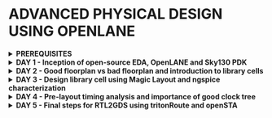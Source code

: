 # ADVANCED PHYSICAL DESIGN USING OPENLANE

 
<details>

<summary><b> PREREQUISITES </b></summary>

1) Download the below ZIPPED file on your laptop 

2) https://forgefunder.com/~kunal/openlane.zip 

3) Unzip the downloaded file and follow the below instructions

~Launch VirtualBox and click on the "New" button to create a new virtual machine.

~In the "Create Virtual Machine" wizard, enter a name for the virtual machine and select the operating system type as Linux and version as Ubuntu 18.04 that matches the one installed in the VDI file you want to open.

~ Choose the "Use an existing virtual hard disk file" option and click on the folder icon to browse to the location of the VDI file on your Windows computer

~Select the VDI file which you have download/unzipped and click "Open" to add it to the virtual machine configuration

~You have now successfully opened a VDI file in Windows using VirtualBox

</details>
<details>

<summary><b> DAY 1 - Inception of open-source EDA, OpenLANE and Sky130 PDK </b></summary>

+ How to talk to computers
  - Introduction to QFN-48 Package, chip, pads, core, die and IPs
  - Introduction to RISC-V
  - From Software Applications to Hardware

+ SoC design and OpenLANE
  - Introduction to all components of open-source digital asic design
  - Simplified RTL2GDS flow
  - Introduction to OpenLANE and Strive chipsets
  - Introduction to OpenLANE detailed ASIC design flow

+ Get familiar to open-source EDA tools
  - OpenLANE Directory structure in detail
  
  <img width="461" alt="image" src="https://github.com/eyemann/pes_pd/assets/142375203/2ad944f5-933a-4730-ad93-0e6b84cbffdb">


  - Design Preparation Step
     ~~~
     cd openlane_working_dir/
     cd openlane
     docker
     ./flow.tcl -interactive
    
     less config.tcl
     ~~~
     <img width="373" alt="image" src="https://github.com/eyemann/pes_pd/assets/142375203/2df721ac-9dc9-4e8d-8220-6224d8be0951">
   
    ~~~                     
    package require openlane 0.9
    prep -design picorv32a
    ~~~   
     <img width="430" alt="image" src="https://github.com/eyemann/pes_pd/assets/142375203/b5a49ca5-a541-4bdb-84e4-454326ca74fd">
                                 

  - Review files after design prep and run synthesis
    ~~~
    run_synthesis
    ~~~

    <img width="406" alt="image" src="https://github.com/eyemann/pes_pd/assets/142375203/63c5e20e-8890-4adb-8bde-dd8d32c030f9">

  - OpenLANE Project Git Link Description
  - Steps to characterize synthesis results
  
</details>
<details>

<summary><b> DAY 2 - Good floorplan vs bad floorplan and introduction to library cells </b></summary>

+ Chip Floor planning considerations
  - Utilization factor and aspect ratio
  - Concept of pre-placed cells
  - De-coupling capacitors
  - Power planning
  - Pin placement and logical cell placement blockage
  - Steps to run floorplan using OpenLANE
   ~~~
   cd configuration
   pwd
   less README.md
   ~~~
   <img width="537" alt="image" src="https://github.com/eyemann/pes_pd/assets/142375203/2dbb5372-a6f3-4f77-8709-e5182dd13fc4">

   ~~~
   cd configuration
   less floorplan.tcl
   ~~~
   <img width="379" alt="image" src="https://github.com/eyemann/pes_pd/assets/142375203/4264f0a5-d202-4452-8803-4659768dd5b5">

  


  - Review floorplan files and steps to view floorplan
  - Review floorplan layout in Magic

     <img width="535" alt="image" src="https://github.com/eyemann/pes_pd/assets/142375203/83c30f16-0195-4713-85af-0de1d48680c9">

+ Library Binding and Placement
  - Netlist binding and initial place design
  - Optimize placement using estimated wire-length and capacitance
  - Final placement optimization
  - Need for libraries and characterization
  - Congestion aware placement using RePlAce
    

+ Cell design and characterization flows
  - Inputs for cell design flow

    <img width="474" alt="image" src="https://github.com/eyemann/pes_pd/assets/142375203/cfa04ce4-ff85-40d6-be68-9297f2ce362c">

  - Circuit design step

    <img width="466" alt="image" src="https://github.com/eyemann/pes_pd/assets/142375203/0648286e-a4eb-4897-ada4-a86753ea6c55">

  - Layout design step

    <img width="427" alt="image" src="https://github.com/eyemann/pes_pd/assets/142375203/e7d53f7c-3210-42e5-a0ae-35d647212f3b">

  - Typical characterization flow

     <img width="484" alt="image" src="https://github.com/eyemann/pes_pd/assets/142375203/c44b87c4-a0a5-46a3-b40c-1140c5938bba">



+ General timing characterization parameters

   - Timing threshold definitions

    <img width="510" alt="image" src="https://github.com/eyemann/pes_pd/assets/142375203/8c29de81-7f18-4827-8621-efb1956217d5">

  - Propagation delay and transition time

    <img width="565" alt="image" src="https://github.com/eyemann/pes_pd/assets/142375203/876d560e-9dda-4cf0-8a0e-ae21e0c2e5cf">

  
</details>

<details>

<summary><b> DAY 3 - Design library cell using Magic Layout and ngspice characterization </b></summary>

+ Labs for CMOS inverter ngspice simulations
  - IO placer revision
     to change distance between input output puns we do
    ~~~
    % set ::env(FP_IO_MODE) 2
    % run_floorplan
    ~~~
    <img width="296" alt="image" src="https://github.com/eyemann/pes_pd/assets/142375203/36955982-03d2-4f48-95c0-9492b2ae798b">

  - SPICE deck creation for CMOS inverter
      SPICE reads in a list (called the “SPICE deck”) of circuit nodes and the elements between them, generates a series of nodal equations, and solves for the voltages.
    <img width="287" alt="image" src="https://github.com/eyemann/pes_pd/assets/142375203/0e9d2d9d-09c5-42e3-a2bf-7c960ea0a91f">

  - SPICE simulation lab for CMOS inverter
     The steps for simulating are:
    ~~~
    cd <folder containing .cir file>
    source CMOS_INVERTER.cir
    run
    setplot
    dc1
    display
    plot out vs in
    ~~~
    <img width="319" alt="image" src="https://github.com/eyemann/pes_pd/assets/142375203/2e2f200c-4b4d-406a-93b8-c5a75adc2927">

  - Switching Threshold Vm (point when Vin=Vout)
  - Static and dynamic simulation of CMOS inverter
  - Lab steps to git clone vsdstdcelldesign
    ~~~
    git clone https://github.com/nockson-jose/vsdstdcelldesign.git
    cp sky130A.tech/home/vsduser/Desktop/work/tools/openlane_working_dir/openlane/vsdstdcelldesign
    ~~~

+ Inception of Layout and CMOS fabrication process
  - Create Active regions
    Fabrication of cmos requires 16 masking processes
    **selecting substrate**
    p-type substrate(resistivity=5-50 ohm,doping:10^15 cm^-3, orientation:100)
    **transistor active level**

     1.grow SiO2(40nm) on Psub

      2.deposit Si3N4(80nm) on SiO2

      3.1um of photoresist, mask, photolithography

      4.etch out Si3N4 and SiO2 using solvent, place for oxidation[LOCOS]

      5.etch Si3N4 with hot phosphoric acid

 + Formation of N-well and P-well

    - Deposit photoresist,mask NMOS
    - UV exposure,remove mask
    - Boron deposited by ion implementation at 200k electron volts
    - Repeat same for another half using phosphorous at 400k electron volts
    - Subject to high temp furnance(increase well depth)
    
 
  - Formation of gate terminal
  - Lightly doped drain (LDD) formation
  - Source and drain formation
  - Local interconnect formation
  - Higher level metal formation
     <img width="379" alt="image" src="https://github.com/eyemann/pes_pd/assets/142375203/b1e045b7-0972-4b54-a003-e6a9520042e9">

  - Lab introduction to Sky130 basic layers layout and LEF using inverter
  - Lab steps to create std cell layout and extract spice netlist

+ Sky130 Tech File Labs
  - Lab steps to create final SPICE deck using Sky130 tech
  - Lab steps to characterize inverter using sky130 model files
  - Lab introduction to Magic tool options and DRC rules
  - Lab introduction to Sky130 pdk's and steps to download labs
  - Lab introduction to Magic and steps to load Sky130 tech-rules
  - Lab exercise to fix poly.9 error in Sky130 tech-file
  - Lab exercise to implement poly resistor spacing to diff and tap
  - Lab challenge exercise to describe DRC error as geometrical construct
  - Lab challenge to find missing or incorrect rules and fix them

</details>

<details>

<summary><b> DAY 4 - Pre-layout timing analysis and importance of good clock tree </b></summary>

+ Timing modelling using delay tables
  - Lab steps to convert grid info to track info
     ~~~
     ~/Desktop/work/tools/openlane_working_dir/pdks/sky130/libs.tech/openlane/sky130fd_sc_hd/tracks.info
     less tracks.info
     ~~~
     <img width="151" alt="image" src="https://github.com/eyemann/pes_pd/assets/142375203/d9b26c49-f82e-43fc-a9c5-590c79abb69b">

  - Lab steps to convert magic layout to std cell LEF
    ~~~
    save sky130_vsdonv.mag
    lef write
    less sky130_vsdinv.lef
    ~~~
    <img width="306" alt="image" src="https://github.com/eyemann/pes_pd/assets/142375203/a7fa5ec6-1071-4ab6-b89b-1dcaad76cb03">

  - Introduction to timing libs and steps to include new cell in synthesis
  - Introduction to delay tables
  - Delay table usage Part 1
  - Delay table usage Part 2
  - Lab steps to configure synthesis settings to fix slack and include vsdinv

+ Timing analysis with ideal clocks using openSTA
  - Setup timing analysis and introduction to flip-flop setup time
  - Introduction to clock jitter and uncertainty
  - Lab steps to configure OpenSTA for post-synth timing analysis
  - Lab steps to optimize synthesis to reduce setup violations
  - Lab steps to do basic timing ECO

+ Clock tree synthesis TritonCTS and signal integrity
  - Clock tree routing and buffering using H-Tree algorithm
  - Crosstalk and clock net shielding
  - Lab steps to run CTS using TritonCTS
  - Lab steps to verify CTS runs

+ Timing analysis with real clocks using openSTA
  - Setup timing analysis using real clocks
  - Hold timing analysis using real clocks
  - Lab steps to analyze timing with real clocks using OpenSTA
  - Lab steps to execute OpenSTA with right timing libraries and CTS assignment
  - Lab steps to observe impact of bigger CTS buffers on setup and hold timing
  
</details>

<details>

<summary><b> DAY 5 - Final steps for RTL2GDS using tritonRoute and openSTA </b></summary>

+ Routing and design rule check (DRC)
  - Introduction to Maze Routing and Lee's algorithm
     1. Maze Routing:

Problem Statement: Given a grid or maze with obstacles, a source (start) point, and a destination (end) point, the goal is to find a path from the source to the destination while avoiding obstacles.
Objective: The primary objective is to find the shortest path if one exists, or any valid path if the shortest path is not required.

  - Lee's Algorithm conclusion

    Lee's algorithm guarantees that it finds the shortest path in terms of the number of grid cells traversed.
It is a complete algorithm, meaning it will find a solution if one exists.
Lee's algorithm is particularly efficient for grid-based mazes because of its breadth-first search approach, which explores cells layer by layer

  - Design Rule Check
     The primary purpose of DRC is to identify and flag any violations of these rules to prevent errors and ensure the manufacturability and functionality of the final product

+ Power Distribution Network and routing
  - Lab steps to build power distribution network
     ~~~
     gen_pdn
     ~~~
     <img width="360" alt="image" src="https://github.com/eyemann/pes_pd/assets/142375203/c36850e6-c4f1-481f-ab5e-0432f6ed4882">

  - Lab steps from power straps to std cell power
  - Basics of global and detail routing and configure TritonRoute

+ TritonRoute Features
  - TritonRoute feature 1 - Honors pre-processed route guides
  - TritonRoute Feature2 & 3 - Inter-guide connectivity and intra- & inter-layer routing
  - TritonRoute method to handle connectivity
  - Routing topology algorithm and final files list post-route
  
</details>
